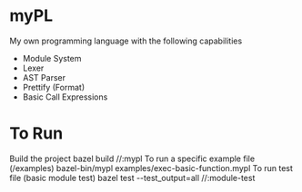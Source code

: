 # myPL
My own programming language with the following capabilities
 - Module System
 - Lexer
 - AST Parser
 - Prettify (Format)
 - Basic Call Expressions

# To Run
Build the project
    bazel build //:mypl
To run a specific example file (/examples)
    bazel-bin/mypl examples/exec-basic-function.mypl
To run test file (basic module test)
    bazel test --test_output=all //:module-test


